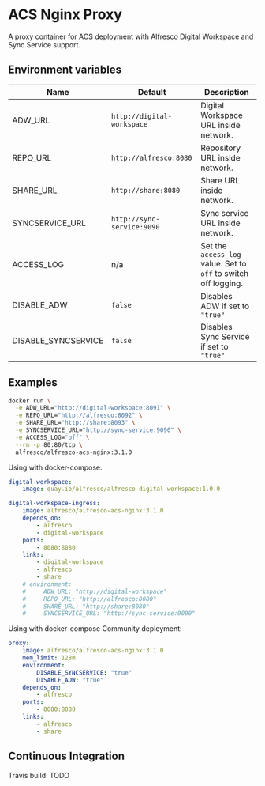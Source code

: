 # ACS Nginx Proxy

A proxy container for ACS deployment with Alfresco Digital Workspace and Sync Service support.

## Environment variables

| Name | Default | Description |
| --- | --- | --- |
| ADW_URL | `http://digital-workspace` | Digital Workspace URL inside network. |
| REPO_URL | `http://alfresco:8080` | Repository URL inside network. |
| SHARE_URL | `http://share:8080` | Share URL inside network. |
| SYNCSERVICE_URL | `http://sync-service:9090` | Sync service URL inside network. |
| ACCESS_LOG | n/a | Set the `access_log` value. Set to `off` to switch off logging. |
| DISABLE_ADW | `false` | Disables ADW if set to `"true"` |
| DISABLE_SYNCSERVICE | `false` | Disables Sync Service if set to `"true"` |

## Examples

```sh
docker run \
  -e ADW_URL="http://digital-workspace:8091" \
  -e REPO_URL="http://alfresco:8092" \
  -e SHARE_URL="http://share:8093" \
  -e SYNCSERVICE_URL="http://sync-service:9090" \
  -e ACCESS_LOG="off" \
  --rm -p 80:80/tcp \
  alfresco/alfresco-acs-nginx:3.1.0
```

Using with docker-compose:

```yml
digital-workspace:
    image: quay.io/alfresco/alfresco-digital-workspace:1.0.0

digital-workspace-ingress:
    image: alfresco/alfresco-acs-nginx:3.1.0
    depends_on:
        - alfresco
        - digital-workspace
    ports:
        - 8080:8080
    links:
        - digital-workspace
        - alfresco
        - share
    # environment:
    #     ADW_URL: "http://digital-workspace"
    #     REPO_URL: "http://alfresco:8080"
    #     SHARE_URL: "http://share:8080"
    #     SYNCSERVICE_URL: "http://sync-service:9090"
```

Using with docker-compose Community deployment:

```yml
proxy:
    image: alfresco/alfresco-acs-nginx:3.1.0
    mem_limit: 128m
    environment:
        DISABLE_SYNCSERVICE: "true"
        DISABLE_ADW: "true"
    depends_on:
        - alfresco
    ports:
        - 8080:8080
    links:
        - alfresco
        - share
```

## Continuous Integration

Travis build: TODO
